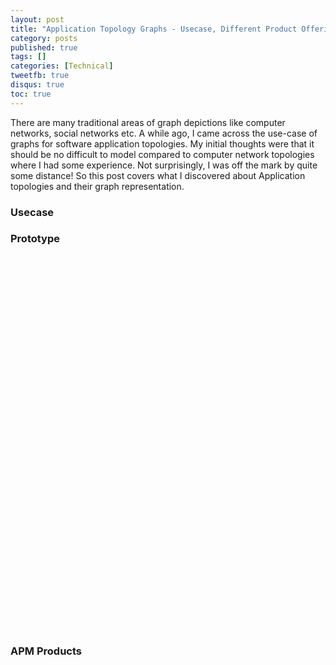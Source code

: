 ```yaml
---
layout: post
title: "Application Topology Graphs - Usecase, Different Product Offerings and a prototype using D3 and jsPlumb"
category: posts
published: true
tags: []
categories: [Technical]
tweetfb: true
disqus: true
toc: true
---
```


There are many traditional areas of graph depictions like computer networks, social networks etc. A while ago, I came across the use-case of graphs for software application topologies. My initial thoughts were that it should be no difficult to model compared to computer network topologies where I had some experience. Not surprisingly, I was off the mark by quite some distance! So this post covers what I discovered about Application topologies and their graph representation.

### Usecase

### Prototype

<link rel="stylesheet" type="text/css" href="/lib/my/topograph/topograph.css"/>
<div id="graphs" style="width: 1150px; height: 600px;"></div>

### APM Products
<link rel="stylesheet" href="//ajax.googleapis.com/ajax/libs/dojo/1.9.1/dojox/image/resources/image.css" media="screen">
<div id="apm"></div>





